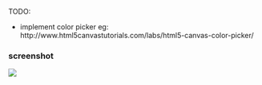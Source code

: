 
TODO:
<ul>
<li>implement color picker eg: http://www.html5canvastutorials.com/labs/html5-canvas-color-picker/</li>
</ul>

<h3>screenshot</h3>
<img src="http://i.imgur.com/AQSKL6b.png">
